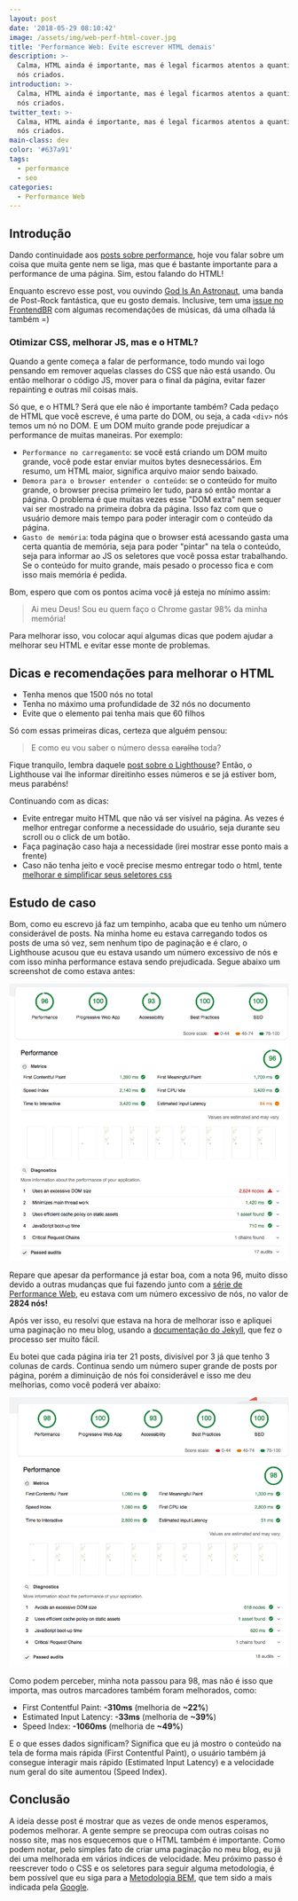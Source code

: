 ```yaml
---
layout: post
date: '2018-05-29 08:10:42'
image: /assets/img/web-perf-html-cover.jpg
title: 'Performance Web: Evite escrever HTML demais'
description: >-
  Calma, HTML ainda é importante, mas é legal ficarmos atentos a quantidade de
  nós criados.
introduction: >-
  Calma, HTML ainda é importante, mas é legal ficarmos atentos a quantidade de
  nós criados.
twitter_text: >-
  Calma, HTML ainda é importante, mas é legal ficarmos atentos a quantidade de
  nós criados.
main-class: dev
color: '#637a91'
tags:
  - performance
  - seo
categories:
  - Performance Web
---
```

## Introdução

Dando continuidade aos [posts sobre performance](https://willianjusten.com.br/series/#performance-web), hoje vou falar sobre um coisa que muita gente nem se liga, mas que é bastante importante para a performance de uma página. Sim, estou falando do HTML!

Enquanto escrevo esse post, vou ouvindo [God Is An Astronaut](https://open.spotify.com/artist/079svMEXkbT5nGU2kfoqO2?si=XwF693duRLat7Dk5v3G_nw), uma banda de Post-Rock fantástica, que eu gosto demais. Inclusive, tem uma [issue no FrontendBR](https://github.com/frontendbr/forum/issues/1103) com algumas recomendações de músicas, dá uma olhada lá também =)

### Otimizar CSS, melhorar JS, mas e o HTML?

Quando a gente começa a falar de performance, todo mundo vai logo pensando em remover aquelas classes do CSS que não está usando. Ou então melhorar o código JS, mover para o final da página, evitar fazer repainting e outras mil coisas mais.

Só que, e o HTML? Será que ele não é importante também? Cada pedaço de HTML que você escreve, é uma parte do DOM, ou seja, a cada `<div>` nós temos um nó no DOM. E um DOM muito grande pode prejudicar a performance de muitas maneiras. Por exemplo:

* `Performance no carregamento`: se você está criando um DOM muito grande, você pode estar enviar muitos bytes desnecessários. Em resumo, um HTML maior, significa arquivo maior sendo baixado.
* `Demora para o browser entender o conteúdo`: se o conteúdo for muito grande, o browser precisa primeiro ler tudo, para só então montar a página. O problema é que muitas vezes esse "DOM extra" nem sequer vai ser mostrado na primeira dobra da página. Isso faz com que o usuário demore mais tempo para poder interagir com o conteúdo da página.
* `Gasto de memória`: toda página que o browser está acessando gasta uma certa quantia de memória, seja para poder "pintar" na tela o conteúdo, seja para informar ao JS os seletores que você possa estar trabalhando. Se o conteúdo for muito grande, mais pesado o processo fica e com isso mais memória é pedida.

Bom, espero que com os pontos acima você já esteja no mínimo assim:

> Ai meu Deus! Sou eu quem faço o Chrome gastar 98% da minha memória!

Para melhorar isso, vou colocar aqui algumas dicas que podem ajudar a melhorar seu HTML e evitar esse monte de problemas.

## Dicas e recomendações para melhorar o HTML

* Tenha menos que 1500 nós no total
* Tenha no máximo uma profundidade de 32 nós no documento
* Evite que o elemento pai tenha mais que 60 filhos

Só com essas primeiras dicas, certeza que alguém pensou:

> E como eu vou saber o número dessa <s>caralha</s> toda?

Fique tranquilo, lembra daquele [post sobre o Lighthouse](https://willianjusten.com.br/medindo-performance-do-seu-site-com-lighthouse/)? Então, o Lighthouse vai lhe informar direitinho esses números e se já estiver bom, meus parabéns!

Continuando com as dicas:

* Evite entregar muito HTML que não vá ser visível na página. As vezes é melhor entregar conforme a necessidade do usuário, seja durante seu scroll ou o click de um botão.
* Faça paginação caso haja a necessidade (irei mostrar esse ponto mais a frente)
* Caso não tenha jeito e você precise mesmo entregar todo o html, tente [melhorar e simplificar seus seletores css](https://developers.google.com/web/fundamentals/performance/rendering/reduce-the-scope-and-complexity-of-style-calculations)

## Estudo de caso

Bom, como eu escrevo já faz um tempinho, acaba que eu tenho um número considerável de posts. Na minha home eu estava carregando todos os posts de uma só vez, sem nenhum tipo de paginação e é claro, o Lighthouse acusou que eu estava usando um número excessivo de nós e com isso minha performance estava sendo prejudicada. Segue abaixo um screenshot de como estava antes:

![Um screenshot indicando que a performance da pagina era de 96. Tendo como indicador vermelho, um numero de 2824 nós.](/assets/img/antes-paginacao.png)

Repare que apesar da performance já estar boa, com a nota 96, muito disso devido a outras mudanças que fui fazendo junto com a [série de Performance Web](https://willianjusten.com.br/series/#performance-web), eu estava com um número excessivo de nós, no valor de **2824 nós!**

Após ver isso, eu resolvi que estava na hora de melhorar isso e apliquei uma paginação no meu blog, usando a [documentação do Jekyll](https://jekyllrb.com/docs/pagination/), que fez o processo ser muito fácil.

Eu botei que cada página iria ter 21 posts, divisível por 3 já que tenho 3 colunas de cards. Continua sendo um número super grande de posts por página, porém a diminuição de nós foi considerável e isso me deu melhorias, como você poderá ver abaixo:

![Um screenshot indicando que a performance da pagina era de 98. E o antes indicador vermelho, agora é verde e com o valor de 618.](/assets/img/depois-paginacao.png)

Como podem perceber, minha nota passou para 98, mas não é isso que importa, mas outros marcadores também foram melhorados, como:

- First Contentful Paint: **-310ms** (melhoria de **~22%**)
- Estimated Input Latency: **-33ms** (melhoria de **~39%**)
- Speed Index: **-1060ms** (melhoria de **~49%**)

E o que esses dados significam? Significa que eu já mostro o conteúdo na tela de forma mais rápida (First Contentful Paint), o usuário também já consegue interagir mais rápido (Estimated Input Latency) e a velocidade num geral do site aumentou (Speed Index).

## Conclusão

A ideia desse post é mostrar que as vezes de onde menos esperamos, podemos melhorar. A gente sempre se preocupa com outras coisas no nosso site, mas nos esquecemos que o HTML também é importante. Como podem notar, pelo simples fato de criar uma paginação no meu blog, eu já dei uma melhorada em vários índices de velocidade. Meu próximo passo é reescrever todo o CSS e os seletores para seguir alguma metodologia, é bem possível que eu siga para a [Metodologia BEM](http://getbem.com/), que tem sido a mais indicada pela [Google](https://developers.google.com/web/fundamentals/performance/rendering/reduce-the-scope-and-complexity-of-style-calculations).
